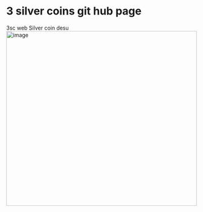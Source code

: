 # 3 silver coins git hub page
3sc web
Silver coin desu
<img width="504" height="463" alt="image" src="https://github.com/user-attachments/assets/87121f3b-581f-402d-98ed-adeff83052fb" />

